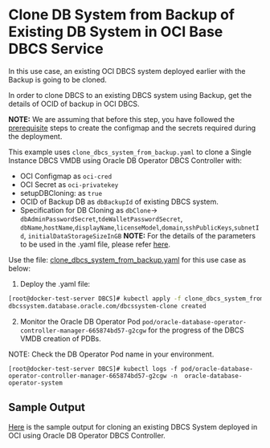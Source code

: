 # Clone DB System from Backup of Existing DB System in OCI Base DBCS Service

In this use case, an existing OCI DBCS system deployed earlier with the Backup is going to be cloned.

In order to clone DBCS to an existing DBCS system using Backup, get the details of OCID of backup in OCI DBCS. 

**NOTE:** We are assuming that before this step, you have followed the [prerequisite](./../README.md#prerequisites-to-deploy-a-dbcs-system-using-oracle-db-operator-dbcs-controller) steps to create the configmap and the secrets required during the deployment.

This example uses `clone_dbcs_system_from_backup.yaml` to clone a Single Instance DBCS VMDB using Oracle DB Operator DBCS Controller with:

- OCI Configmap as `oci-cred`  
- OCI Secret as `oci-privatekey`
- setupDBCloning: as `true` 
- OCID of Backup DB as `dbBackupId` of existing DBCS system.
- Specification for DB Cloning as `dbClone`-> `dbAdminPasswordSecret`,`tdeWalletPasswordSecret`, `dbName`,`hostName`,`displayName`,`licenseModel`,`domain`,`sshPublicKeys`,`subnetId`, `initialDataStorageSizeInGB`
**NOTE:** For the details of the parameters to be used in the .yaml file, please refer [here](./dbcs_controller_parameters.md).

Use the file: [clone_dbcs_system_from_backup.yaml](./clone_dbcs_system_from_backup.yaml) for this use case as below:

1. Deploy the .yaml file:  
```sh
[root@docker-test-server DBCS]# kubectl apply -f clone_dbcs_system_from_backup.yaml
dbcssystem.database.oracle.com/dbcssystem-clone created
```

2. Monitor the Oracle DB Operator Pod `pod/oracle-database-operator-controller-manager-665874bd57-g2cgw` for the progress of the DBCS VMDB creation of PDBs. 

NOTE: Check the DB Operator Pod name in your environment.

```
[root@docker-test-server DBCS]# kubectl logs -f pod/oracle-database-operator-controller-manager-665874bd57-g2cgw -n  oracle-database-operator-system
```

## Sample Output

[Here](./clone_dbcs_system_from_backup_sample_output.log) is the sample output for cloning an existing DBCS System deployed in OCI using Oracle DB Operator DBCS Controller.
